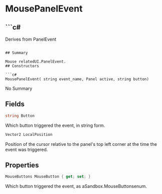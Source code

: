 # MousePanelEvent

## ```c#
Derives from PanelEvent
```

## Summary

Mouse relatedUI.PanelEvent.
## Constructors

```c#
MousePanelEvent( string event_name, Panel active, string button) 
```
No Summary
## Fields

```c#
string Button
```
Which button triggered the event, in string form.
```c#
Vector2 LocalPosition
```
Position of the cursor relative to the panel's top left corner at the time the event was triggered.
## Properties

```c#
MouseButtons MouseButton { get; set; } 
```
Which button triggered the event, as aSandbox.MouseButtonsenum.
